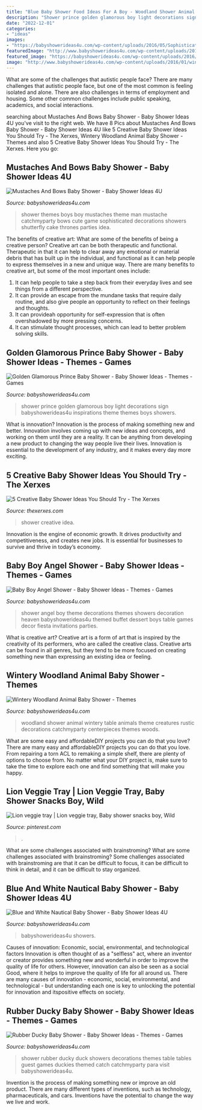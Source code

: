 ```yaml
---
title: "Blue Baby Shower Food Ideas For A Boy - Woodland Shower Animal Wintery Table Animals Theme Creatures Rustic Decorations Catchmyparty Centerpieces Themes Woods"
description: "Shower prince golden glamorous boy light decorations sign babyshowerideas4u inspirations theme themes boys showers"
date: "2022-12-01"
categories:
- "ideas"
images:
- "https://babyshowerideas4u.com/wp-content/uploads/2016/05/Sophisticated-Mustaches-And-Bows-Baby-Shower-Tall-Cake-600x899.jpg"
featuredImage: "http://www.babyshowerideas4u.com/wp-content/uploads/2016/01/wintery-woodland-animal-baby-shower-food-table-ideas.jpg"
featured_image: "https://babyshowerideas4u.com/wp-content/uploads/2016/04/Blue-and-White-Nautical-Baby-Shower-Blue-Backdrop.jpg"
image: "http://www.babyshowerideas4u.com/wp-content/uploads/2016/01/wintery-woodland-animal-baby-shower-food-table-ideas.jpg"
---
```



What are some of the challenges that autistic people face?
There are many challenges that autistic people face, but one of the most common is feeling isolated and alone. There are also challenges in terms of employment and housing. Some other common challenges include public speaking, academics, and social interactions.

	

		
searching about Mustaches And Bows Baby Shower - Baby Shower Ideas 4U you've visit to the right web. We have 8 Pics about Mustaches And Bows Baby Shower - Baby Shower Ideas 4U like 5 Creative Baby Shower Ideas You Should Try - The Xerxes, Wintery Woodland Animal Baby Shower - Themes and also 5 Creative Baby Shower Ideas You Should Try - The Xerxes. Here you go:
		
    
## Mustaches And Bows Baby Shower - Baby Shower Ideas 4U

<img loading=lazy src="https://babyshowerideas4u.com/wp-content/uploads/2016/05/Sophisticated-Mustaches-And-Bows-Baby-Shower-Tall-Cake-600x899.jpg" onerror="this.onerror=null;this.src='https://tse3.mm.bing.net/th?id=OIP.LDc9f1pqxYLtfHarzJMeCgHaLG&amp;pid=15.1';" alt="Mustaches And Bows Baby Shower - Baby Shower Ideas 4U">

_Source: babyshowerideas4u.com_

>shower themes boys boy mustaches theme man mustache catchmyparty bows cute game sophisticated decorations showers shutterfly cake thrones parties idea. 

	

The benefits of creative art: What are some of the benefits of being a creative person?
Creative art can be both therapeutic and functional. Therapeutic in that it can help to clear away any emotional or material debris that has built up in the individual, and functional as it can help people to express themselves in a new and unique way. There are many benefits to creative art, but some of the most important ones include: 
1. It can help people to take a step back from their everyday lives and see things from a different perspective.
2. It can provide an escape from the mundane tasks that require daily routine, and also give people an opportunity to reflect on their feelings and thoughts. 
3. It can provideah opportunity for self-expression that is often overshadowed by more pressing concerns. 
4. It can stimulate thought processes, which can lead to better problem solving skills.

    
## Golden Glamorous Prince Baby Shower - Baby Shower Ideas - Themes - Games

<img loading=lazy src="http://www.babyshowerideas4u.com/wp-content/uploads/2016/04/Golden-Glamorous-Prince-Baby-Shower-Light-Sign.jpg" onerror="this.onerror=null;this.src='https://tse4.mm.bing.net/th?id=OIP.FrrB8XLROoy8gt1YPM8AnQHaKK&amp;pid=15.1';" alt="Golden Glamorous Prince Baby Shower - Baby Shower Ideas - Themes - Games">

_Source: babyshowerideas4u.com_

>shower prince golden glamorous boy light decorations sign babyshowerideas4u inspirations theme themes boys showers. 

	

What is innovation?
Innovation is the process of making something new and better. Innovation involves coming up with new ideas and concepts, and working on them until they are a reality. It can be anything from developing a new product to changing the way people live their lives. Innovation is essential to the development of any industry, and it makes every day more exciting.

    
## 5 Creative Baby Shower Ideas You Should Try - The Xerxes

<img loading=lazy src="http://www.thexerxes.com/wp-content/uploads/2019/01/baby-shower-idea.jpg" onerror="this.onerror=null;this.src='https://tse3.mm.bing.net/th?id=OIP.lQFeLT7IgX1-H3Iwm30OAwHaJ4&amp;pid=15.1';" alt="5 Creative Baby Shower Ideas You Should Try - The Xerxes">

_Source: thexerxes.com_

>shower creative idea. 

	

Innovation is the engine of economic growth. It drives productivity and competitiveness, and creates new jobs. It is essential for businesses to survive and thrive in today’s economy.

    
## Baby Boy Angel Shower - Baby Shower Ideas - Themes - Games

<img loading=lazy src="http://www.babyshowerideas4u.com/wp-content/uploads/2016/09/Baby-Boy-Angel-Shower-Dessert-Buffet-600x800.jpg" onerror="this.onerror=null;this.src='https://tse1.mm.bing.net/th?id=OIP.lW63JB5z3KrePO7mMeAs2wHaJ4&amp;pid=15.1';" alt="Baby Boy Angel Shower - Baby Shower Ideas - Themes - Games">

_Source: babyshowerideas4u.com_

>shower angel boy theme decorations themes showers decoration heaven babyshowerideas4u themed buffet dessert boys table games decor fiesta invitations parties. 

	

What is creative art?
Creative art is a form of art that is inspired by the creativity of its performers, who are called the creative class. Creative arts can be found in all genres, but they tend to be more focused on creating something new than expressing an existing idea or feeling.

    
## Wintery Woodland Animal Baby Shower - Themes

<img loading=lazy src="http://www.babyshowerideas4u.com/wp-content/uploads/2016/01/wintery-woodland-animal-baby-shower-food-table-ideas.jpg" onerror="this.onerror=null;this.src='https://tse2.mm.bing.net/th?id=OIP.sRcQGbvBV0StPINHaNAcXQHaJ4&amp;pid=15.1';" alt="Wintery Woodland Animal Baby Shower - Themes">

_Source: babyshowerideas4u.com_

>woodland shower animal wintery table animals theme creatures rustic decorations catchmyparty centerpieces themes woods. 

	

What are some easy and affordableDIY projects you can do that you love?
There are many easy and affordableDIY projects you can do that you love. From repairing a torn ACL to remaking a simple shelf, there are plenty of options to choose from. No matter what your DIY project is, make sure to take the time to explore each one and find something that will make you happy.

    
## Lion Veggie Tray | Lion Veggie Tray, Baby Shower Snacks Boy, Wild

<img loading=lazy src="https://i.pinimg.com/736x/ba/a4/4b/baa44b043cf7bfd02e5e7fe6ccb666ed.jpg" onerror="this.onerror=null;this.src='https://tse3.mm.bing.net/th?id=OIP.WylETm_S0SEYSx8Sj2F7uwHaJ8&amp;pid=15.1';" alt="Lion veggie tray | Lion veggie tray, Baby shower snacks boy, Wild">

_Source: pinterest.com_

>. 

	

What are some challenges associated with brainstroming?
What are some challenges associated with brainstroming?
Some challenges associated with brainstroming are that it can be difficult to focus, it can be difficult to think in detail, and it can be difficult to stay organized.

    
## Blue And White Nautical Baby Shower - Baby Shower Ideas 4U

<img loading=lazy src="https://babyshowerideas4u.com/wp-content/uploads/2016/04/Blue-and-White-Nautical-Baby-Shower-Blue-Backdrop.jpg" onerror="this.onerror=null;this.src='https://tse2.mm.bing.net/th?id=OIP.B2XJQtCQneu8D1q0N6oyuAHaE_&amp;pid=15.1';" alt="Blue and White Nautical Baby Shower - Baby Shower Ideas 4U">

_Source: babyshowerideas4u.com_

>babyshowerideas4u showers. 

	

Causes of innovation: Economic, social, environmental, and technological factors
Innovation is often thought of as a "selfless" act, where an inventor or creator provides something new and wonderful in order to improve the quality of life for others. However, innovation can also be seen as a social Good, where it helps to improve the quality of life for all around us. There are many causes of innovation - economic, social, environmental, and technological - but understanding each one is key to unlocking the potential for innovation and itspositive effects on society.

    
## Rubber Ducky Baby Shower - Baby Shower Ideas - Themes - Games

<img loading=lazy src="http://www.babyshowerideas4u.com/wp-content/uploads/2016/03/rubber-ducky-baby-shower-guest-tables.jpeg" onerror="this.onerror=null;this.src='https://tse1.mm.bing.net/th?id=OIP.289a7_XCCaP07XdNw-LJjwHaHD&amp;pid=15.1';" alt="Rubber Ducky Baby Shower - Baby Shower Ideas - Themes - Games">

_Source: babyshowerideas4u.com_

>shower rubber ducky duck showers decorations themes table tables guest games duckies themed catch catchmyparty para visit babyshowerideas4u. 

	

Invention is the process of making something new or improve an old product. There are many different types of inventions, such as technology, pharmaceuticals, and cars. Inventions have the potential to change the way we live and work.

